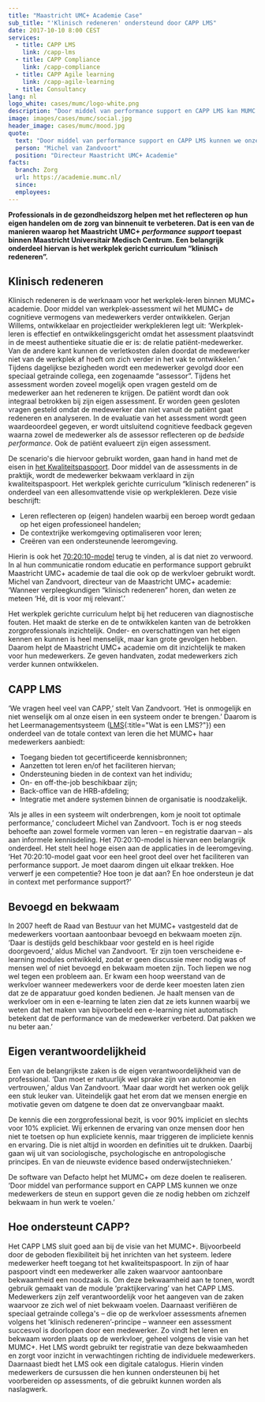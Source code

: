 ```yaml
---
title: "Maastricht UMC+ Academie Case"
sub_title: "'Klinisch redeneren' ondersteund door CAPP LMS"
date: 2017-10-10 8:00 CEST
services:
  - title: CAPP LMS
    link: /capp-lms
  - title: CAPP Compliance
    link: /capp-compliance
  - title: CAPP Agile learning
    link: /capp-agile-learning
  - title: Consultancy
lang: nl
logo_white: cases/mumc/logo-white.png
description: "Door middel van performance support en CAPP LMS kan MUMC steun en support geven aan medewerkers. Lees in deze casus hoe we dat samen hebben gedaan."
image: images/cases/mumc/social.jpg
header_image: cases/mumc/mood.jpg
quote:
  text: "Door middel van performance support en CAPP LMS kunnen we onze medewerkers de <strong>steun en support</strong> geven die ze nodig hebben om zichzelf bekwaam in hun werk te voelen."
  person: "Michel van Zandvoort"
  position: "Directeur Maastricht UMC+ Academie"
facts:
  branch: Zorg
  url: https://academie.mumc.nl/
  since:
  employees:
---
```


**Professionals in de gezondheidszorg helpen met het reflecteren op hun eigen handelen om de zorg van binnenuit te verbeteren. Dat is een van de manieren waarop het Maastricht UMC+ *performance support* toepast binnen Maastricht Universitair Medisch Centrum. Een belangrijk onderdeel hiervan is het werkplek gericht curriculum “klinisch redeneren”.**

## Klinisch redeneren

Klinisch redeneren is de werknaam voor het werkplek-leren binnen MUMC+ academie. Door middel van werkplek-assessment wil het MUMC+ de cognitieve vermogens van medewerkers verder ontwikkelen. Gerjan Willems, ontwikkelaar en projectleider werkplekleren legt uit: ‘Werkplek-leren is effectief en ontwikkelingsgericht omdat het assessment plaatsvindt in de meest authentieke situatie die er is: de relatie patiënt-medewerker. Van de andere kant kunnen de verletkosten dalen doordat de medewerker niet van de werkplek af hoeft om zich verder in het vak te ontwikkelen.’ Tijdens dagelijkse bezigheden wordt een medewerker gevolgd door een speciaal getrainde collega, een zogenaamde “assessor”. Tijdens het assessment worden zoveel mogelijk open vragen gesteld om de medewerker aan het redeneren te krijgen. De patiënt wordt dan ook integraal betrokken bij zijn eigen assessment. Er worden geen gesloten vragen gesteld omdat de medewerker dan niet vanuit de patiënt gaat redeneren en analyseren. In de evaluatie van het assessment wordt geen waardeoordeel gegeven, er wordt uitsluitend cognitieve feedback gegeven waarna zowel de medewerker als de assessor reflecteren op de *bedside performance*. Ook de patiënt evalueert zijn eigen assessment.

De scenario's die hiervoor gebruikt worden, gaan hand in hand met de eisen in [het Kwaliteitspaspoort](/capp-compliance/). Door middel van de assessments in de praktijk, wordt de medewerker bekwaam verklaard in zijn kwaliteitspaspoort. Het werkplek gerichte curriculum “klinisch redeneren” is onderdeel van een allesomvattende visie op werkplekleren. Deze visie beschrijft:

-   Leren reflecteren op (eigen) handelen waarbij een beroep wordt gedaan op het eigen professioneel handelen;
-   De contextrijke werkomgeving optimaliseren voor leren;
-   Creëren van een ondersteunende leeromgeving.

Hierin is ook het [70:20:10-model](/70-20-10/) terug te vinden, al is dat niet zo verwoord. In al hun communicatie rondom educatie en performance support gebruikt Maastricht UMC+ academie de taal die ook op de werkvloer gebruikt wordt. Michel van Zandvoort, directeur van de Maastricht UMC+ academie: ‘Wanneer verpleegkundigen “klinisch redeneren” horen, dan weten ze meteen ‘Hé, dit is voor mij relevant’.’

Het werkplek gerichte curriculum helpt bij het reduceren van diagnostische fouten. Het maakt de sterke en de te ontwikkelen kanten van de betrokken zorgprofessionals inzichtelijk. Onder- en overschattingen van het eigen kennen en kunnen is heel menselijk, maar kan grote gevolgen hebben. Daarom helpt de Maastricht UMC+ academie om dit inzichtelijk te maken voor hun medewerkers. Ze geven handvaten, zodat medewerkers zich verder kunnen ontwikkelen.

## CAPP LMS

‘We vragen heel veel van CAPP,’ stelt Van Zandvoort. ‘Het is onmogelijk en niet wenselijk om al onze eisen in een systeem onder te brengen.’ Daarom is het Leermanagementsysteem ([LMS](/wat-is-een-lms/){:title="Wat is een LMS?"}) een onderdeel van de totale context van leren die het MUMC+ haar medewerkers aanbiedt:

-   Toegang bieden tot gecertificeerde kennisbronnen;
-   Aanzetten tot leren en/of het faciliteren hiervan;
-   Ondersteuning bieden in de context van het individu;
-   On- en off-the-job beschikbaar zijn;
-   Back-office van de HRB-afdeling;
-   Integratie met andere systemen binnen de organisatie is noodzakelijk.

‘Als je alles in een systeem wilt onderbrengen, kom je nooit tot optimale performance,’ concludeert Michel van Zandvoort. Toch is er nog steeds behoefte aan zowel formele vormen van leren – en registratie daarvan – als aan informele kennisdeling. Het 70:20:10-model is hiervan een belangrijk onderdeel. Het stelt heel hoge eisen aan de applicaties in de leeromgeving. ‘Het 70:20:10-model gaat voor een heel groot deel over het faciliteren van performance support. Je moet daarom dingen uit elkaar trekken. Hoe verwerf je een competentie? Hoe toon je dat aan? En hoe ondersteun je dat in context met performance support?’

## Bevoegd en bekwaam

In 2007 heeft de Raad van Bestuur van het MUMC+ vastgesteld dat de medewerkers voortaan aantoonbaar bevoegd en bekwaam moeten zijn. ‘Daar is destijds geld beschikbaar voor gesteld en is heel rigide doorgevoerd,’ aldus Michel van Zandvoort. ‘Er zijn toen verscheidene e-learning modules ontwikkeld, zodat er geen discussie meer nodig was of mensen wel of niet bevoegd en bekwaam moeten zijn. Toch liepen we nog wel tegen een probleem aan. Er kwam een hoop weerstand van de werkvloer wanneer medewerkers voor de derde keer moesten laten zien dat ze de apparatuur goed konden bedienen. Je haalt mensen van de werkvloer om in een e-learning te laten zien dat ze iets kunnen waarbij we weten dat het maken van bijvoorbeeld een e-learning niet automatisch betekent dat de performance van de medewerker verbeterd. Dat pakken we nu beter aan.’

## Eigen verantwoordelijkheid

Een van de belangrijkste zaken is de eigen verantwoordelijkheid van de professional. ‘Dan moet er natuurlijk wel sprake zijn van autonomie en vertrouwen,’ aldus Van Zandvoort. ‘Maar daar wordt het werken ook gelijk een stuk leuker van. Uiteindelijk gaat het erom dat we mensen energie en motivatie geven om datgene te doen dat ze onvervangbaar maakt.

De kennis die een zorgprofessional bezit, is voor 90% impliciet en slechts voor 10% expliciet. Wij erkennen de ervaring van onze mensen door hen niet te toetsen op hun expliciete kennis, maar triggeren de impliciete kennis en ervaring. Die is niet altijd in woorden en definities uit te drukken. Daarbij gaan wij uit van sociologische, psychologische en antropologische principes. En van de nieuwste evidence based onderwijstechnieken.’

De software van Defacto helpt het MUMC+ om deze doelen te realiseren. ‘Door middel van performance support en CAPP LMS kunnen we onze medewerkers de steun en support geven die ze nodig hebben om zichzelf bekwaam in hun werk te voelen.’

## Hoe ondersteunt CAPP?

Het CAPP LMS sluit goed aan bij de visie van het MUMC+. Bijvoorbeeld door de geboden flexibiliteit bij het inrichten van het systeem. Iedere medewerker heeft toegang tot het kwaliteitspaspoort. In zijn of haar paspoort vindt een medewerker alle zaken waarvoor aantoonbare bekwaamheid een noodzaak is. Om deze bekwaamheid aan te tonen, wordt gebruik gemaakt van de module ‘praktijkervaring’ van het CAPP LMS. Medewerkers zijn zelf verantwoordelijk voor het aangeven van de zaken waarvoor ze zich wel of niet bekwaam voelen. Daarnaast verifiëren de speciaal getrainde collega's – die op de werkvloer assessments afnemen volgens het 'klinisch redeneren’-principe – wanneer een assessment succesvol is doorlopen door een medewerker. Zo vindt het leren en bekwaam worden plaats op de werkvloer, geheel volgens de visie van het MUMC+. Het LMS wordt gebruikt ter registratie van deze bekwaamheden en zorgt voor inzicht in verwachtingen richting de individuele medewerkers. Daarnaast biedt het LMS ook een digitale catalogus. Hierin vinden medewerkers de cursussen die hen kunnen ondersteunen bij het voorbereiden op assessments, of die gebruikt kunnen worden als naslagwerk.
